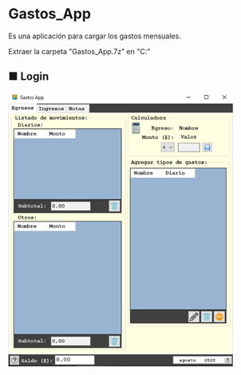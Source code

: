 # Gastos_App

<div>
  <p>Es una aplicación para cargar los gastos mensuales.</p>
  <p>Extraer la carpeta "Gastos_App.7z" en "C:"</p>
</div>

<p align="center">
  <h2> ■ Login</h2>   
  <img src="https://raw.githubusercontent.com/Daniel-Alberto-Flores/Gastos_App/master/Gastos-App.png" width="450" alt="accessibility text">
</p>

